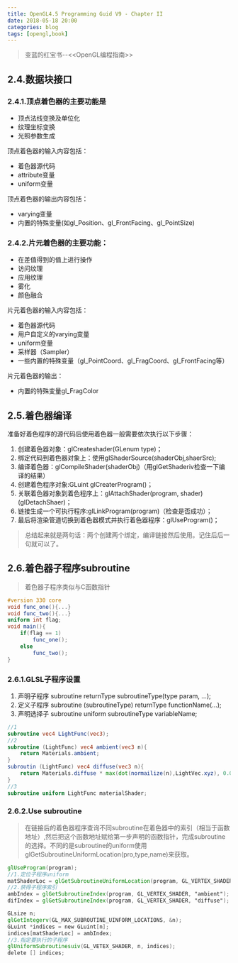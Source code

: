 ```yaml
---
title: OpenGL4.5 Programming Guid V9 - Chapter II
date: 2018-05-18 20:00
categories: blog
tags: [opengl,book]
---
```

> 变蓝的红宝书--<<OpenGL编程指南>>

## 2.4.数据块接口
### 2.4.1.顶点着色器的主要功能是
- 顶点法线变换及单位化
- 纹理坐标变换
- 光照参数生成

顶点着色器的输入内容包括：
- 着色器源代码
- attribute变量
- uniform变量

顶点着色器的输出内容包括：
- varying变量
- 内置的特殊变量(如gl_Position、gl_FrontFacing、gl_PointSize)

### 2.4.2.片元着色器的主要功能：
- 在差值得到的值上进行操作
- 访问纹理
- 应用纹理
- 雾化
- 颜色融合

片元着色器的输入内容包括：
- 着色器源代码
- 用户自定义的varying变量
- uniform变量
- 采样器（Sampler）
- 一些内置的特殊变量（gl_PointCoord、gl_FragCoord、gl_FrontFacing等）

片元着色器的输出：
- 内置的特殊变量gl_FragColor

## 2.5.着色器编译
准备好着色程序的源代码后使用着色器一般需要依次执行以下步骤：
1. 创建着色器对象：glCreateshader(GLenum type)；
2. 绑定代码到着色器对象上：使用glShaderSource(shaderObj,shaerSrc);
3. 编译着色器：glCompileShader(shaderObj)（用glGetShaderiv检查一下编译的结果）
4. 创建着色程序对象:GLuint glCreaterProgram()；
5. 关联着色器对象到着色程序上：glAttachShader(program, shader)(glDetachShaer)；
6. 链接生成一个可执行程序:glLinkProgram(program)（检查是否成功）；
7. 最后将渲染管道切换到着色器模式并执行着色器程序：glUseProgram()；
> 总结起来就是两句话：两个创建两个绑定，编译链接然后使用。记住后后一句就可以了。

## 2.6.着色器子程序subroutine
> 着色器子程序类似与C函数指针

```glsl
#version 330 core
void func_one(){...}
void func_two(){...}
uniform int flag;
void main(){
    if(flag == 1)
        func_one();
    else
        func_two();
}
```

### 2.6.1.GLSL子程序设置
1. 声明子程序 subroutine returnType subroutineType(type param, ...);
2. 定义子程序 subroutine (subroutineType) returnType functionName(...);
3. 声明选择子 subroutine uniform subroutineType variableName;
```glsl
//1
subroutine vec4 LightFunc(vec3);
//2
subroutine (LightFunc) vec4 ambient(vec3 n){
    return Materials.ambient;
}
subroutin (LightFunc) vec4 diffuse(vec3 n){
    return Materials.diffuse * max(dot(normailize(n),LightVec.xyz), 0.0);
}
//3
subroutine uniform LightFunc materialShader;
```

### 2.6.2.Use subroutine
> 在链接后的着色器程序查询不同subroutine在着色器中的索引（相当于函数地址）,然后把这个函数地址赋给第一步声明的函数指针，完成subroutine的选择。不同的是subroutine的uniform使用glGetSubroutineUniformLocation(pro,type,name)来获取。

```glsl
glUseProgram(program);
//1.定位子程序uniform
matShaderLoc = glGetSubroutineUniformLocation(program, GL_VERTEX_SHADER, "materialShader");
//2.获得子程序索引
ambIndex = glGetSubroutineIndex(program, GL_VERTEX_SHADER, "ambient");
difIndex = glGetSubroutineIndex(program, GL_VERTEX_SHADER, "diffuse");

GLsize n;
glGetIntegerv(GL_MAX_SUBROUTINE_UINFORM_LOCATIONS, &n);
GLuint *indices = new GLuint[n];
indices[matShaderLoc] = ambIndex;
//3.指定要执行的子程序
glUniformSubroutinesuiv(GL_VETEX_SHADER, n, indices);
delete [] indices;
```